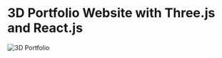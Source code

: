 # 3D Portfolio Website with Three.js and React.js
![3D Portfolio](https://i.ibb.co/9ykhLtM/Thumbnail.png)
